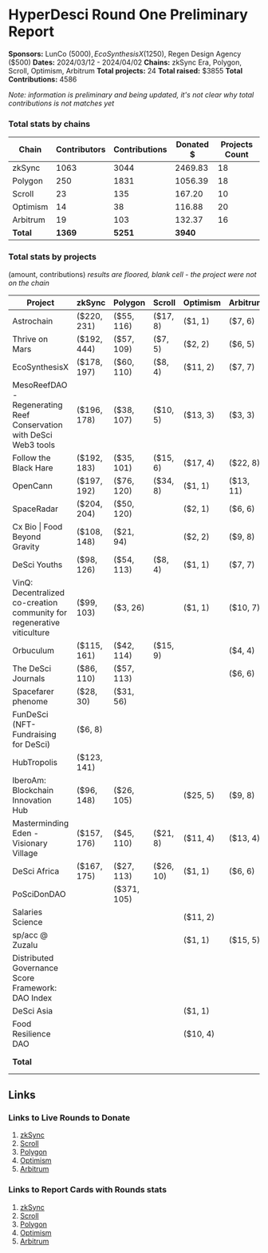 # HyperDesci Round One Preliminary Report 

**Sponsors:** LunCo ($5000), EcoSynthesisX ($1250), Regen Design Agency ($500)
**Dates:** 2024/03/12 - 2024/04/02
**Chains:** zkSync Era, Polygon, Scroll, Optimism, Arbitrum
**Total projects:** 24 
**Total raised:** $3855
**Total Contributions:** 4586

*Note: information is preliminary and being updated, it's not clear why total contributions is not matches yet*
### Total stats by chains

| Chain     | Contributors | Contributions | Donated $ | Projects Count |
| --------- | ------------ | ------------- | --------- | -------------- |
| zkSync    | $1063$       | 3044          | 2469.83   | 18             |
| Polygon   | $250$        | 1831          | 1056.39   | 18             |
| Scroll    | $23$         | 135           | 167.20    | 10             |
| Optimism  | $14$         | 38            | 116.88    | 20             |
| Arbitrum  | $19$         | 103           | 132.37    | 16             |
| **Total** | **1369**     | **5251**      | **3940**  |                |
### Total stats by projects

(amount, contributions)
*results are floored, blank cell - the project were not on the chain*

| Project                                                                | zkSync      | Polygon     | Scroll    | Optimism | Arbitrum  | Total         |
| ---------------------------------------------------------------------- | ----------- | ----------- | --------- | -------- | --------- | ------------- |
| Astrochain                                                             | ($220, 231) | ($55, 116)  | ($17, 8)  | ($1, 1)  | ($7, 6)   | ($300, 362)   |
| Thrive on Mars                                                         | ($192, 444) | ($57, 109)  | ($7, 5)   | ($2, 2)  | ($6, 5)   | ($264, 565)   |
| EcoSynthesisX                                                          | ($178, 197) | ($60, 110)  | ($8, 4)   | ($11, 2) | ($7, 7)   | ($194, 320)   |
| MesoReefDAO - Regenerating Reef Conservation with DeSci Web3 tools     | ($196, 178) | ($38, 107)  | ($10, 5)  | ($13, 3) | ($3, 3)   | ($260, 296)   |
| Follow the Black Hare                                                  | ($192, 183) | ($35, 101)  | ($15, 6)  | ($17, 4) | ($22, 8)  | ($281, 302)   |
| OpenCann                                                               | ($197, 192) | ($76, 120)  | ($34, 8)  | ($1, 1)  | ($13, 11) | ($321, 332)   |
| SpaceRadar                                                             | ($204, 204) | ($50, 120)  |           | ($2, 1)  | ($6, 6)   | ($262, 331)   |
| Cx Bio \| Food Beyond Gravity                                          | ($108, 148) | ($21, 94)   |           | ($2, 2)  | ($9, 8)   | ($140, 252)   |
| DeSci Youths                                                           | ($98, 126)  | ($54, 113)  | ($8, 4)   | ($1, 1)  | ($7, 7)   | ($168, 251)   |
| VinQ: Decentralized co-creation community for regenerative viticulture | ($99, 103)  | ($3, 26)    |           | ($1, 1)  | ($10, 7)  | ($113, 137)   |
| Orbuculum                                                              | ($115, 161) | ($42, 114)  | ($15, 9)  |          | ($4, 4)   | ($176, 288)   |
| The DeSci Journals                                                     | ($86, 110)  | ($57, 113)  |           |          | ($6, 6)   | ($149, 229)   |
| Spacefarer phenome                                                     | ($28, 30)   | ($31, 56)   |           |          |           | ($59, 86)     |
| FunDeSci (NFT-Fundraising for DeSci)                                   | ($6, 8)     |             |           |          |           | ($6, 8)       |
| HubTropolis                                                            | ($123, 141) |             |           |          |           | ($123, 141)   |
| IberoAm: Blockchain Innovation Hub                                     | ($96, 148)  | ($26, 105)  |           | ($25, 5) | ($9, 8)   | ($156, 266)   |
| Masterminding Eden - Visionary Village                                 | ($157, 176) | ($45, 110)  | ($21, 8)  | ($11, 4) | ($13, 4)  | ($247, 302)   |
| DeSci Africa                                                           | ($167, 175) | ($27, 113)  | ($26, 10) | ($1, 1)  | ($6, 6)   | ($227, 305)   |
| PoSciDonDAO                                                            |             | ($371, 105) |           |          |           | ($371, 105)   |
| Salaries Science                                                       |             |             |           | ($11, 2) |           | ($11, 2)      |
| sp/acc @ Zuzalu                                                        |             |             |           | ($1, 1)  | ($15, 5)  | ($16, 6)      |
| Distributed Governance Score Framework: DAO Index                      |             |             |           |          |           |               |
| DeSci Asia                                                             |             |             |           | ($1, 1)  |           | ($1, 1)       |
| Food Resilience DAO                                                    |             |             |           | ($10, 4) |           | ($10, 4)      |
| **Total**                                                                  |             |             |           |          |           | **($3855, 4586)** |

## Links
### Links to Live Rounds to Donate

1. [zkSync](https://explorer.gitcoin.co/#/round/324/0xa26d3e503c1554d64c94ef2afe943575d8648960)
2. [Scroll](https://explorer.gitcoin.co/#/round/534352/0xddd305594dc560e1177f18da8329136936ce1f43)
3. [Polygon](https://explorer.gitcoin.co/#/round/137/0x0936de3fc187bdc3059a0a893c1cabe5384c418a)
4. [Optimism](https://explorer.gitcoin.co/#/round/10/0x9b9c6a72a8d7cdcc3bc244502ed4707218ce8b14)
5. [Arbitrum](https://explorer.gitcoin.co/#/round/42161/0x1b96ad9da78cf768e9b5f0bb508cecc3d353d740)

### Links to Report Cards with Rounds stats

1. [zkSync](https://reportcards.gitcoin.co/324/0xa26d3e503c1554d64c94ef2afe943575d8648960)
2. [Scroll](https://reportcards.gitcoin.co/534352/0xddd305594dc560e1177f18da8329136936ce1f43)
3. [Polygon](https://reportcards.gitcoin.co/137/0x0936de3fc187bdc3059a0a893c1cabe5384c418a)
4. [Optimism](https://reportcards.gitcoin.co/10/0x9b9c6a72a8d7cdcc3bc244502ed4707218ce8b14)
5. [Arbitrum](https://builder.gitcoin.co/#/chains/42161/rounds/0x29c473569d27ce9fcea5dd93450d4bdf7b850bca)


